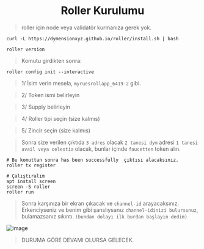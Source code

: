 <h1 align="center"> Roller Kurulumu </h1>

> roller için node veya validatör kurmanıza gerek yok.

```console
curl -L https://dymensionxyz.github.io/roller/install.sh | bash
```

```
roller version
```

> Komutu girdikten sonra:

```console
roller config init --interactive
```

> 1/ İsim verin mesela, `myruesrollapp_6419-2` gibi.

> 2/ Token ismi belirleyin

> 3/ Supply belirleyin

> 4/ Roller tipi seçin (size kalmıs)

> 5/ Zincir seçin (size kalmıs)

> Sonra size verilen çıktıda `3 adres` olacak `2 tanesi dym` adresi `1 tanesi avail veya celestia` olacak, bunlar içinde `faucetten` token alın.
```console
# Bu komuttan sonra has been successfully  çıktısı alacaksınız.
roller tx register
```
```console
# Çalıştıralım
apt install screen
screen -S roller
roller run
```

> Sonra karşınıza bir ekran çıkacak ve `channel-id` arayacaksınız.
> Erkenciyseniz ve benim gibi şanslıysanız `channel-idinizi bulursunuz`, bulamazsanız sıkıntı. `(bundan dolayı ilk burdan başlayın dedim)`

![image](https://github.com/ruesandora/dYmension-rollApp/assets/101149671/b2df6d80-bb1c-407c-ac45-641426acf40c)



> DURUMA GÖRE DEVAMI OLURSA GELECEK.
